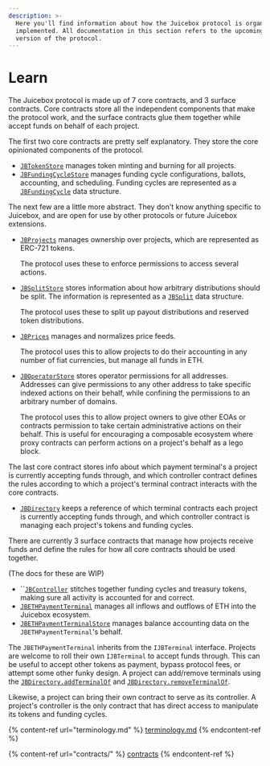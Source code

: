 ```yaml
---
description: >-
  Here you'll find information about how the Juicebox protocol is organized and
  implemented. All documentation in this section refers to the upcoming V2
  version of the protocol.
---
```


# Learn

The Juicebox protocol is made up of 7 core contracts, and 3 surface contracts. Core contracts store all the independent components that make the protocol work, and the surface contracts glue them together while accept funds on behalf of each project.

The first two core contracts are pretty self explanatory. They store the core opinionated components of the protocol.&#x20;

* [`JBTokenStore`](contracts/jbtokenstore/) manages token minting and burning for all projects.
* [`JBFundingCycleStore`](contracts/jbfundingcyclestore/) manages funding cycle configurations, ballots, accounting, and scheduling. Funding cycles are represented as a [`JBFundingCycle`](data-structures/jbfundingcycle.md) data structure.

The next few are a little more abstract. They don't know anything specific to Juicebox, and are open for use by other protocols or future Juicebox extensions.

*   [`JBProjects`](contracts/jbprojects/) manages ownership over projects, which are represented as ERC-721 tokens.&#x20;

    The protocol uses these to enforce permissions to access several actions.&#x20;
*   [`JBSplitStore`](contracts/jbsplitstore/) stores information about how arbitrary distributions should be split. The information is represented as a [`JBSplit`](data-structures/jbsplit.md#jbsplit) data structure.&#x20;

    The protocol uses these to split up payout distributions and reserved token distributions.
*   [`JBPrices`](contracts/jbprices/) manages and normalizes price feeds.&#x20;

    The protocol uses this to allow projects to do their accounting in any number of fiat currencies, but manage all funds in ETH.
*   [`JBOperatorStore`](contracts/jboperatorstore/) stores operator permissions for all addresses. Addresses can give permissions to any other address to take specific indexed actions on their behalf, while confining the permissions to an arbitrary number of domains.&#x20;

    The protocol uses this to allow project owners to give other EOAs or contracts permission to take certain administrative actions on their behalf. This is useful for encouraging a composable ecosystem where proxy contracts can perform actions on a project's behalf as a lego block.

The last core contract stores info about which payment terminal's a project is currently accepting funds through, and which controller contract defines the rules according to which a project's terminal contract interacts with the core contracts.

* [`JBDirectory`](contracts/jbdirectory/) keeps a reference of which terminal contracts each project is currently accepting funds through, and which controller contract is managing each project's tokens and funding cycles.

There are currently 3 surface contracts that manage how projects receive funds and define the rules for how all core contracts should be used together.

(The docs for these are WIP)

* ``[`JBController`](contracts/or-controllers/jbcontroller/) stitches together funding cycles and treasury tokens, making sure all activity is accounted for and correct.
* [`JBETHPaymentTerminal`](contracts/or-payment-terminals/jbethpaymentterminal/) manages all inflows and outflows of ETH into the Juicebox ecosystem.&#x20;
* [`JBETHPaymentTerminalStore`](contracts/or-payment-terminals/jbethpaymentterminalstore/) manages balance accounting data on the `JBETHPaymentTerminal`'s behalf.

The `JBETHPaymentTerminal` inherits from the `IJBTerminal` interface. Projects are welcome to roll their own `IJBTerminal` to accept funds through. This can be useful to accept other tokens as payment, bypass protocol fees, or attempt some other funky design. A project can add/remove terminals using the [`JBDirectory.addTerminalOf`](contracts/jbdirectory/write/addterminalof.md) and [`JBDirectory.removeTerminalOf`](contracts/jbdirectory/write/removeterminalof.md).&#x20;

Likewise, a project can bring their own contract to serve as its controller. A project's controller is the only contract that has direct access to manipulate its tokens and funding cycles.

{% content-ref url="terminology.md" %}
[terminology.md](terminology.md)
{% endcontent-ref %}

{% content-ref url="contracts/" %}
[contracts](contracts/)
{% endcontent-ref %}

